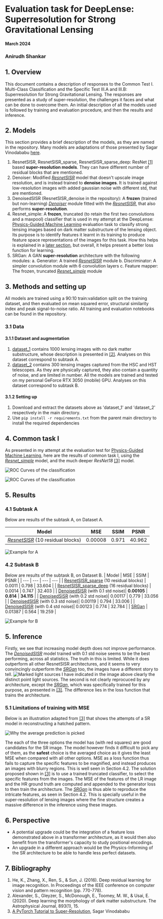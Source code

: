 # Evaluation task for DeepLense: Superresolution for Strong Gravitational Lensing

#### March 2024

### Anirudh Shankar

## 1. Overview

This document contains a description of responses to the Common Test I. Multi-Class Classification and the Specific Test III.A and III.B: Superresolution for Strong Gravitational Lensing. 
The responses are presented as a study of super-resolution, the challenges it faces and what can be done to overcome them.
An initial description of all the models used is followed by training and evaluation procedure, and then the results and inference.

## 2. Models

This section provides a brief description of the models, as they are named in the repository. Many models are adaptations of those presented by Sagar Vinodababu [here](https://github.com/sgrvinod/a-PyTorch-Tutorial-to-Super-Resolution).
1. ResnetSISR, ResnetSISR_sparse, ResnetSISR_sparse_deep: ResNet [[1]](#7-bibliography) based **super-resolution models**. They can have different number of residual blocks that are mentioned.
2. Denoiser: Modified [*ResnetSISR*](#2-models) model that doesn't upscale image resolution, and is instead trained to **denoise images**. It is trained against low-resolution images with added gaussian noise with different std, that are mentioned. 
3. DenoisedSISR (ResnetSISR_denoise in the repository): A **frozen** (trained but non-learning) [*Denoiser*](#2-models) module fitted with the [*ResnetSISR*](#2-models), that also performs **super-resolution**. 
4. Resnet_simple: A **frozen**, truncated (to retain the first two convolutions and a maxpool) classifier that is used in my attempt at the DeepLense: [Physics-Guided Machine Learning](https://github.com/anirudhshankar99/DeepLense_PINN) evaluation task to classify strong lensing images based on dark matter substructure of the lensing object. Its purpose is to identify features it learnt in its training to produce feature space representations of the images for this task. How this helps is explained in a [later section](#51-limitations-of-training-with-mse), but overall, it helps present a better loss function for learning.
5. SRGan: A GAN **super-resolution** architecture with the following modules:
    a. Generator: A trained [*ResnetSISR*](#2-models) module
    b. Discriminator: A simpler convolution module with 6 convolution layers
    c. Feature mapper: The frozen, truncated [*Resnet_simple*](#2-models) module

## 3. Methods and setting up

All models are trained using a 90:10 train:validation split on the training dataset, and then evaluated on mean squared error, structural similarity index and peak signal-to-noise ratio. All training and evaluation notebooks can be found in the repository. 

### 3.1 Data

#### 3.1.1 Dataset and augmentation
1. [dataset_1](https://drive.google.com/file/d/1uJmDZw649XS-r-dYs9WD-OPwF_TIroVw/view?usp=sharing) contains 1000 lensing images with no dark matter substructure, whose description is presented in [[2]](#7-bibliography). Analyses on this dataset correspond to subtask A.
2. [dataset_2](https://drive.google.com/file/d/1plYfM-jFJT7TbTMVssuCCFvLzGdxMQ4h/view?usp=sharing) contains 300 lensing images captured from the HSC and HST telescopes. As they are physically captured, they also contain a quantity of noise, and are limited in number.
All the models are trained and tested on my personal GeForce RTX 3050 (mobile) GPU. Analyses on this dataset correspond to subtask B.

#### 3.1.2 Setting up
1. Download and extract the datasets above as 'dataset_1' and 'dataset_2' respectively in the main directory.
2. Use `pip install -r requirements.txt` from the parent main directory to install the required dependencies

## 4. Common task I
As presented in my attempt at the evaluation test for [Physics-Guided Machine Learning](https://github.com/anirudhshankar99/DeepLense_PINN), here are the results of common task I, using the [*Resnet_simple*](#2-models) model, and the much deeper *ResNet18* [[3]](#7-bibliography) model.

![ROC Curves of the classification](Results/resnet_simple.png "ROC Curves of the classification")

![ROC Curves of the classification](Results/resnet_18.png "ROC Curves of the classification")

## 5. Results

### 4.1 Subtask A
Below are results of the subtask A, on Dataset A.

| Model | MSE | SSIM | PSNR |
| --- | --- | --- | --- |
| [*ResnetSISR*](#2-models) (10 residual blocks)| 0.00008 | 0.971 | 40.962 |

![Example for A](Results/A.png "SR results")

### 4.2 Subtask B
Below are results of the subtask B, on Dataset B.
| Model | MSE | SSIM | PSNR |
| --- | --- | --- | --- |
| [ResnetSISR_sparse](#2-models) (10 residual blocks) | 0.0011 | 0.798 | 33.604 |
| [ResnetSISR_sparse_deep](#2-models) (16 residual blocks) | 0.0014 | 0.747 | 32.403 |
| [DenoisedSISR](#2-models) (with 0.1 std noise)| **0.00105** | **0.814** | **34.115** |
| [DenoisedSISR](#2-models) (with 0.2 std noise)| 0.00117 | 0.779 | 33.056 |
| [DenoisedSISR](#2-models) (with 0.3 std noise)| 0.00119 | 0.794 | 33.006 |
| [DenoisedSISR](#2-models) (with 0.4 std noise)| 0.00123 | 0.774 | 32.784 |
| [SRGan](#2-models) | 0.01387 | 0.564 | 19.259 |

![Example for B](Results/B.png "Various SR results")

## 5. Inference

Firstly, we see that increasing model depth does not improve performance.
The [*DenoisedSISR*](#2-models) model trained with 0.1 std noise seems to be the best performing, across all statistics. The truth in this is limited. While it does outperform all other ResnetSISR architectures, and it seems to very convincingly outperform the [*SRGan*](#2-models) too, the images have a different story to tell.
![Marked light sources](Results/B_marked.png "Marked light sources")
I have indicated in the image above clearly the distinct point light sources. The second is not clearly reprocuced by any architecture, except the [*SRGan*](#2-models), which was specifically trained for this purpose, as presented in [[3]](#7-bibliography). The difference lies in the loss function that trains the architecture.

### 5.1 Limitations of training with MSE

Below is an illustration adapted from [[3]](#7-bibliography) that shows the attempts of a SR model in reconstructing a hatched pattern.

![Why the average prediction is picked](Results/Feature_necessity.png "")

The each of the three options the model has (with red squares) are good candidates for the SR image. The model however finds it difficult to pick any of them, as the **safest** choice is the averaged choice as it gives the least MSE when compared with all other options. MSE as a loss function thus fails to capture the specific features to be magnified, and instead produces an images with blurry regions. This is well seen in Section 4.2.
The solution proposed shown in [[3]](#7-bibliography) is to use a trained truncated classifier, to select the specific features from the images. The MSE of the features of the LR image and the HR ground truth are computed and appended to the generator loss to then train the architecture. The [*SRGan*](#2-models) is thus able to reproduce the intricate features, as seen in Section 4.2.
This is specially useful in the super-resolution of lensing images where the fine structure creates a massive difference in the inference using these images. 

## 6. Perspective

* A potential upgrade could be the integration of a feature loss demonstrated above in a transformer architecture, as it would then also benefit from the transformer's capacity to study positional encodings.
* An upgrade in a different approach would be the Physics-Informing of the SR architecture to be able to handle less perfect datasets.

## 7. Bibliography

1. He, K., Zhang, X., Ren, S., & Sun, J. (2016). Deep residual learning for image recognition. In Proceedings of the IEEE conference on computer vision and pattern recognition (pp. 770-778).
2. Alexander, S., Gleyzer, S., McDonough, E., Toomey, M. W., & Usai, E. (2020). Deep learning the morphology of dark matter substructure. The Astrophysical Journal, 893(1), 15.
3. [A PyTorch Tutorial to Super-Resolution](https://github.com/sgrvinod/a-PyTorch-Tutorial-to-Super-Resolution), Sagar Vinodababu 